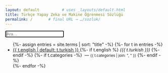 ```yaml
---
layout: default          # uses _layouts/default.html
title: Türkçe Yapay Zeka ve Makine Öğrenmesi Sözlüğü
permalink: /       # final URL → …/sozluk/
---
```


<!-- Search box (client-side filter) -->
<input id="search" placeholder="Ara…" autofocus>

<ul id="terimler">
  {%- assign entries = site.terms | sort: "title" -%}
  {%- for t in entries -%}
    <li data-title="{{ t.turkish | downcase }} {{ t.english | downcase }}">
      <a href="{{ t.url | relative_url }}">
        {{ t.english | default: t.turkish }}      <!-- link shows English first -->
      </a>
      {%- if t.english %}
        <em> ({{ t.turkish }})</em>              <!-- Turkish in parentheses -->
      {%- endif -%}
      {%- if t.categories -%}
        &nbsp;&mdash;&nbsp;<small>{{ t.categories | join: ", " }}</small>
      {%- endif -%}
    </li>
  {%- endfor -%}
</ul>

<script>
const box  = document.getElementById('search');
const rows = [...document.querySelectorAll('#terimler li')];

box.addEventListener('input', e => {
  const q = e.target.value.trim().toLowerCase();

  // If query is empty, show all
  if (!q) {
    rows.forEach(li => li.style.display = '');
    return;
  }

  // Build a regex with word boundaries and case-insensitive
  const regex = new RegExp(`\\b${q.replace(/[.*+?^${}()|[\]\\]/g, '\\$&')}\\b`, 'i');

  rows.forEach(li => {
    li.style.display = regex.test(li.dataset.title) ? '' : 'none';
  });
});
</script>
